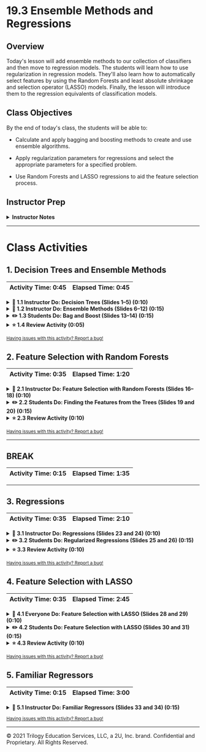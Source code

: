 # 19.3 Ensemble Methods and Regressions

## Overview

Today's lesson will add ensemble methods to our collection of classifiers and then move to regression models. The students will learn how to use regularization in regression models. They'll also learn how to automatically select features by using the Random Forests and least absolute shrinkage and selection operator (LASSO) models. Finally, the lesson will introduce them to the regression equivalents of classification models.

## Class Objectives

By the end of today's class, the students will be able to:

* Calculate and apply bagging and boosting methods to create and use ensemble algorithms.

* Apply regularization parameters for regressions and select the appropriate parameters for a specified problem.

* Use Random Forests and LASSO regressions to aid the feature selection process.

## Instructor Prep

<details>
  <summary><strong>Instructor Notes</strong></summary>

* Note that today's class dives more deeply into some of the more conceptual aspects of machine learning. These include the aggregation of models and automated feature selection. It might prove helpful to remind the students that everything that today's class covers still uses the model-fit-predict pattern.

* Realize that today's material should be exciting! The class introduces new algorithms and new ways to combine previously used algorithms. The end of the class introduces a new context for previously learned models*mdash;expanding the students' tool sets.

* Have your TAs refer to the Time Tracker to stay on track.

* Please remember that the slideshows are for instructor use only. When distributing slides to students, first export them to a PDF file. You may then distribute the PDF file through Slack.

</details>

- - -

# Class Activities

## 1. Decision Trees and Ensemble Methods

| Activity Time:       0:45 |  Elapsed Time:       0:45 |
|---------------------------|---------------------------|

<details>
  <summary><strong> 📣 1.1 Instructor Do: Decision Trees (Slides 1&ndash;5) (0:10)</strong></summary>

* Open the [slideshow](https://docs.google.com/presentation/d/1eUTx5sa1Yw7Re3mFOWDhsRj2WpS4SoiZIpxRj5yj9KQ/edit?usp=sharing) and use slide 2 to go over the class objectives and slides 3&ndash;5to introduce this lesson to the class.

* Note that you'll use the following Jupyter Notebook file during this activity:

  [Ins_Trees.ipynb](Activities/01-Ins_DecisionTrees/Solved/Ins_Decision_Trees.ipynb)

* Note that you might use the following Jupyter Notebook file during this activity:

  [Ins_Decision_Trees_Graphviz.ipynb](Extra_Content/Ins_Decision_Trees_Graphviz.ipynb)

* Open the [slideshow](https://docs.google.com/presentation/d/1eUTx5sa1Yw7Re3mFOWDhsRj2WpS4SoiZIpxRj5yj9KQ/edit?usp=sharing). Go through Slides 2&ndash;4, and highlight the following points:

  * A decision tree encodes a series of true-or-false questions that we can  interpret as if-else statements.

  * A decision tree has a depth. This is the number of if-else statements that are encountered before a decision is made.

  * Decision trees can become deep and complex, depending on the number of questions that have to be answered. Deep and complex trees tend to overfit to the data and don't generalize well, as the following image shows:

    ![A diagram of a deep and complex tree.](Images/tree.png)

* Open [Ins_Trees.ipynb](Activities/01-Ins_DecisionTrees/Solved/Ins_Decision_Trees.ipynb), and then go through the scikit-learn implementation of a decision tree.

* If you can successfully install `graphviz` and `pydotplus`, open [Ins_Decision_Trees_Graphviz.ipynb](Extra_Content/Ins_Decision_Trees_Graphviz.ipynb), which is the Jupyter notebook about decision trees in the `Extra_Content` folder.

* If you can't successfully install `graphviz` and `pydotplus`, open the following `iris.png` image:

  ![The iris.png image.](Images/iris.png)

* Whether you use the Jupyter notebook or the PNG file, show how each node in the tree tries to split the data based on a criterion of the input data. The node at the top (or beginning) of the tree is the decision point that makes the biggest split. As the depth in the tree increases, the subnodes make more-granular decisions.

* Point out that the training phase of the decision tree algorithm learns which features best split the data.

</details>

<details>
  <summary><strong> 📣 1.2 Instructor Do: Ensemble Methods (Slides 6&ndash;12) (0:15)</strong></summary>

* Note that you'll use the following Jupyter Notebook files during this activity:

  [Ins_Trees.ipynb](Activities/01-Ins_DecisionTrees/Solved/Ins_Decision_Trees.ipynb)

  [Ensemble Methods.ipynb](Activities/02-Ins_Ensemble-Methods/Solved/Ensemble%20Methods.ipynb)

* Go back to the [slideshow](https://docs.google.com/presentation/d/1eUTx5sa1Yw7Re3mFOWDhsRj2WpS4SoiZIpxRj5yj9KQ/edit?usp=sharing), and go through Slides 6&ndash;12. Be sure to make two points: decision trees can quickly become overly complicated, and anomalies in the training dataset can trick these trees. A technique that makes decision trees more useful is aggregating.

* Explain that instead of trying to make one complicated algorithm, **aggregating** makes lots of simple algorithms and then takes the consensus. (The simple algorithms aren't very accurate on their own. But, they can be very accurate when taken together.)

* Open [Ensemble Methods.ipynb](Activities/02-Ins_Ensemble-Methods/Solved/Ensemble%20Methods.ipynb). Let the students know that we'll be using an artificial classification dataset from scikit-learn. Create the decision tree model, and then point out two results. First, the testing set produces a decent score of 0.864. Second, even so, the score of 1.0 on the training set tells us that the tree is overfitting and that we maximized how well the decision tree can do.

* Introduce bagging by stepping through the code in the next cell. Point out that the `resample` line is where the bootstrapping happens, as the following code shows:

  ```python
  clfs = []
  scores = []
  for i in range(50):
  
      # Sample the data for each new tree
      X_train_scaled_bootstrap, y_train_bootstrap = resample(X_train_scaled, y_train, random_state=i)
    
      # Create a decision tree and append it to our list of classifiers
      clf = DecisionTreeClassifier(random_state=i+200).fit(X_train_scaled_bootstrap, y_train_bootstrap)
      clfs.append(clf)
    
      # Take the median score of all the created classifiers
      y_preds = [clf.predict(X_test_scaled) for clf in clfs]
      y_pred = pd.DataFrame(y_preds).median().round()
      score = score = accuracy_score(y_test, y_pred)
      scores.append(score)

  plt.plot(scores)
  plt.show()
  print(f'score: {score}'
  ```

* Show that the plot of scores quickly increases as we add multiple trees and that the accuracy score goes up from 0.864 to 0.904. This aggregation technique is known as **bootstrap aggregation**, or **bagging** Tell the students that "bagged decision trees" are known as **Random Forests**. Furthermore, we can implement them in scikit-learn by using `RandomForestClassifier()`.

* Remind the students that decision trees always try to make the best split. That's why we needed the **bootstrap**, or sampling, step to get different trees. We could go even further and let the trees randomly split. Point out that it might seem counterintuitive that aggregating weak models can lead to a stronger overall result. But by aggregating the models, the noise tends to cancel out, and the signal tends to amplify.

* Show that this plot of scores also quickly increases and that we improved our model to 0.924. Tell the students that this algorithm is known as **Extremely Random Trees** and that we can implement it in scikit-learn by using `ExtraTreesClassifier()`. Point out that the trees in both Random Forests and Extremely Random Trees don't have any information about each other&mdash;they operate independently.

* Explain that **Boosting** is another aggregation technique that adds weights to the observations that the previous learners classified poorly. In this way, each new learner depends on the one before it. One kind of boosting is known as **Adaptive Boosting**, which the sample code demonstrates. Let the students know that this algorithm is a bit more complicated than the previous two, so we're providing the code as a reference. It's not necessary to go over the code in depth in the class.

* Note that scikit-learn makes Adaptive Boosting available with `AdaBoostClassifier()`. Point out that in this case, **AdaBoost** did about as well as Random Forests.

* Answer any questions before moving to the next activity.

</details>

<details>
  <summary><strong> ✏️ 1.3 Students Do: Bag and Boost (Slides 13&ndash;14) (0:15)</strong></summary>

* Open the [slideshow](https://docs.google.com/presentation/d/1eUTx5sa1Yw7Re3mFOWDhsRj2WpS4SoiZIpxRj5yj9KQ/edit?usp=sharing) and use slides 13&ndash;14 to present this activity to the class.

* In this activity, the students continue to use the Pima Diabetes dataset and test three aggregated learning models.

* The students start with the following Jupyter Notebook file:

  [Bag_and_Boost.ipynb](Activities/03-Stu_Bag-and-Boost/Unsolved/Bag_and_Boost.ipynb)

* The following file has the student instructions:

  [README.md](Activities/03-Stu_Bag-and-Boost/README.md)

## Instructions

1. Import a Random Forests classifier, and then fit the model to the data.

2. Import an Extremely Random Trees classifier, and then fit the model to the data.

3. Import an Adaptive Boosting classifier, and then fit the model to the data.

4. Calculate the classification report for each model. Also, calculate the score for both the training and the testing set. Compare the performance of the three models.

## Bonus

1. Refactor to reduce repetitive code. Create a function that takes in a model and a dataset and prints a classification report to compare different models.

2. Choose one of the models, and then read the scikit-learn documentation. Use your newly created function to try different parameters. Can you improve the model?

</details>

<details>
  <summary><strong> ⭐ 1.4 Review Activity (0:05)</strong></summary>

* Open [Bag_and_Boost.ipynb](Activities/03-Stu_Bag-and-Boost/Solved/Bag_and_Boost.ipynb). Take the students through the solution, and highlight the following point:

  Each model does reasonably well. But, both the Random Forests and Extremely Random Trees models get perfect scores on the training data. This means that they overfit to the data in the training model. Because the AdaBoost model has a training score that's similar to its testing score, the bonus activity explores AdaBoost models with different parameters.

</details>

<sub>[Having issues with this activity? Report a bug!](https://form.jotform.com/200705887599168?activityOr=1+-+Decision+Trees+and+Ensemble+Methods&lessonpageTitle=Ensemble+Methods+and+Regressions&lessonpageNumber=19.3&whereIs=DataViz-Lesson-Plans+GitHub&typeA18=https%3A%2F%2Fgithub.com%2Fcoding-boot-camp%2FDataViz-Lesson-Plans%2Fblob%2Fv1.1%2FDataviz-Lesson-Plans%2F01-Lesson-Plans%2F19-Supervised-Machine-Learning%2F3%2FLessonPlan-3hr.md)</sub>

## 2. Feature Selection with Random Forests

| Activity Time:       0:35 |  Elapsed Time:      1:20  |
|---------------------------|---------------------------|

<details>
  <summary><strong> 📣 2.1 Instructor Do: Feature Selection with Random Forests (Slides 16&ndash;18) (0:10)</strong></summary>

* Note that you'll use the following Jupyter Notebook file during this activity:

  [RandomForest-Feature-Selection.ipynb](Activities/04-Ins_Forest-Features/Solved/RandomForest-Feature-Selection.ipynb)

* Go back to the [slideshow](https://docs.google.com/presentation/d/1eUTx5sa1Yw7Re3mFOWDhsRj2WpS4SoiZIpxRj5yj9KQ/edit?usp=sharing), and go through Slides 16&ndash;18. Introduce the concept of feature selection, and then explain how we can use Random Forests for feature selection.

* Open [RandomForest-Feature-Selection.ipynb](Activities/04-Ins_Forest-Features/Solved/RandomForest-Feature-Selection.ipynb). Point out that we create a classification with 50 features&mdash;however, only 5 of them are informative, as the following code shows:

  ```python
  # Create data
  X, y = make_classification(random_state=1, n_features=50, n_informative=5, n_redundant=0)
  ```

* Fit the `RandomForestClassifier()` to the data. After the model has been fit, show that `clf.feature_importances_` has a score for the importance of each feature according to the model. To get a sense of the numbers, we can use a bar chart to visualize their relative magnitudes.

* Demonstrate that we can use `SelectFromModel()` and `get_support()` to automatically select features from a Random Forests model.

* Point out that we can use feature selection for any model and that we'll demonstrate this with a logistic regression. When fit to the original data, the logistic regression gets a training score of 1.0 (that is, it overfits). And, it gets a testing score of only 0.68. After using the features that Random Forests selects, the score improves to 0.84.

* Answer any questions before moving to the next activity.

</details>

<details>
  <summary><strong> ✏️ 2.2 Students Do: Finding the Features from the Trees (Slides 19 and 20) (0:15)</strong></summary>

* Open the [slideshow](https://docs.google.com/presentation/d/1eUTx5sa1Yw7Re3mFOWDhsRj2WpS4SoiZIpxRj5yj9KQ/edit?usp=sharing) and use slides 19 and 20 to introduce this activity to the class.

* In this activity, the students find the important features for predicting arrhythmia in heartbeats.

* The students start with the following Jupyter Notebook file:

  [RandomForest-Feature-Selection.ipynb](Activities/05-Stu_Forest-Feature-Selection/Unsolved/RandomForest-Feature-Selection.ipynb)

* The following file has the student instructions:

  [README.md](Activities/05-Stu_Forest-Feature-Selection/README.md)

</details>

<details>
  <summary><strong> ⭐ 2.3 Review Activity (0:10) </strong></summary>

* Open [RandomForest-Feature-Selection.ipynb](Activities/05-Stu_Forest-Feature-Selection/Solved/RandomForest-Feature-Selection.ipynb), and then go through the solution with the students. Answer any questions that the students have.

</details>

<sub>[Having issues with this activity? Report a bug!](https://form.jotform.com/200705887599168?activityOr=2+-+Feature+Selection+with+Random+Forests&lessonpageTitle=Ensemble+Methods+and+Regressions&lessonpageNumber=19.3&whereIs=DataViz-Lesson-Plans+GitHub&typeA18=https%3A%2F%2Fgithub.com%2Fcoding-boot-camp%2FDataViz-Lesson-Plans%2Fblob%2Fv1.1%2FDataviz-Lesson-Plans%2F01-Lesson-Plans%2F19-Supervised-Machine-Learning%2F3%2FLessonPlan-3hr.md)</sub>

- - -

## BREAK

| Activity Time:       0:15 |  Elapsed Time:      1:35  |
|---------------------------|---------------------------|

- - -

## 3. Regressions

| Activity Time:       0:35 |  Elapsed Time:      2:10  |
|---------------------------|---------------------------|

<details>
  <summary><strong> 📣 3.1 Instructor Do: Regressions (Slides 23 and 24) (0:10)</strong></summary>

* Note that you'll use the following Jupyter Notebook file during this activity:

  [RegularizedRegressions.ipynb](Activities/06-Ins_Regressions_and_Regularization/Solved/RegularizedRegressions.ipynb)

* Go back to the [slideshow](https://docs.google.com/presentation/d/1eUTx5sa1Yw7Re3mFOWDhsRj2WpS4SoiZIpxRj5yj9KQ/edit?usp=sharing), and then go through slides 23 and 24. Let the students know that for the remainder of the class, we'll focus on regressions.

* Remind the students that they've already explored a regression before: the linear regression.

* Point out that the first regressions we'll start with closely relate to linear regressions, but they have an extra factor added to the model.

* Open [RegularizedRegressions.ipynb](Activities/06-Ins_Regressions_and_Regularization/Solved/RegularizedRegressions.ipynb).

* Note that in the created dataset, the first three features highly correlate with each other (and with the target variable). The remaining three features are just noise. Therefore, a unique solution doesn't exist even for the theoretically perfect model.

* Step through each of the three new models, explaining how their regularization factors affect the model, as follows:

  * In LASSO regression, the coefficients of unimportant features can drop all the way to zero.

  * In Ridge regression, the coefficients won't go to zero, but the collinear features have roughly the same value.

  * ElasticNet regression combines both regularization factors, giving us the best of both worlds.

* Answer any questions before moving on to the next activity.

</details>

<details>
  <summary><strong> ✏️ 3.2 Students Do: Regularized Regressions (Slides 25 and 26) (0:15)</strong></summary>

* Open the [slideshow](https://docs.google.com/presentation/d/1eUTx5sa1Yw7Re3mFOWDhsRj2WpS4SoiZIpxRj5yj9KQ/edit?usp=sharing) and use slides 25 and 26 to present this activity to the class.

* In this activity, the students predict the prices of constructed houses in Tehran based on a wide array of features.

* The students start with the following Jupyter Notebook file:

  [Regularized_Regressions.ipynb](Activities/07-Stu_Regularization/Unsolved/Regularized_Regressions.ipynb)

* The following file has the student instructions:

  [README.md](Activities/07-Stu_Regularization/README.md)

</details>

<details>
  <summary><strong> ⭐ 3.3 Review Activity (0:10) </strong></summary>

* Open [Regularized_Regressions.ipynb](Activities/07-Stu_Regularization/Solved/Regularized_Regressions.ipynb), and then go through the solution with the students. Answer any questions that the students have.

</details>

<sub>[Having issues with this activity? Report a bug!](https://form.jotform.com/200705887599168?activityOr=3+-+Regressions&lessonpageTitle=Ensemble+Methods+and+Regressions&lessonpageNumber=19.3&whereIs=DataViz-Lesson-Plans+GitHub&typeA18=https%3A%2F%2Fgithub.com%2Fcoding-boot-camp%2FDataViz-Lesson-Plans%2Fblob%2Fv1.1%2FDataviz-Lesson-Plans%2F01-Lesson-Plans%2F19-Supervised-Machine-Learning%2F3%2FLessonPlan-3hr.md)</sub>

## 4. Feature Selection with LASSO

| Activity Time:       0:35 |  Elapsed Time:      2:45  |
|---------------------------|---------------------------|

<details>
  <summary><strong> 📣 4.1 Everyone Do: Feature Selection with LASSO (Slides 28 and 29) (0:10)</strong></summary>

* Open the [slideshow](https://docs.google.com/presentation/d/1eUTx5sa1Yw7Re3mFOWDhsRj2WpS4SoiZIpxRj5yj9KQ/edit?usp=sharing) and use slides 28 to present this lesson and slide 29 to start live code along with the class.

* Note that you'll use the following Jupyter Notebook file during this activity:

  [Lasso_FeatureSelection.ipynb](Activities/08-Evr_Lasso-Features/Solved/Lasso_FeatureSelection.ipynb)

* Let the students know that LASSO gives us another feature selection tool. If a coefficient goes to zero in the LASSO model, we can safely discard it from the model.

* Open [Lasso_FeatureSelection.ipynb](Activities/08-Evr_Lasso-Features/Solved/Lasso_FeatureSelection.ipynb). Step through the example, showing how selecting features from the LASSO model improves the linear regression from a weak model to a perfect model (in this toy example).

</details>

<details>
  <summary><strong> ✏️ 4.2 Students Do: Feature Selection with LASSO (Slides 30 and 31) (0:15)</strong></summary>

* Open the [slideshow](https://docs.google.com/presentation/d/1eUTx5sa1Yw7Re3mFOWDhsRj2WpS4SoiZIpxRj5yj9KQ/edit?usp=sharing)and use slides 30 and 31 to present this activity to the class.

* In this activity, the students use a LASSO model to select relevant features for the residential building dataset.

* The students start with the following Jupyter Notebook file:

  [WranglingFeatures.ipynb](Activities/09-Stu_Lasso-Feature-Selection/Unsolved/WranglingFeatures.ipynb)

* The following file has the student instructions:

  [README.md](Activities/09-Stu_Lasso-Feature-Selection/README.md)

</details>

<details>
  <summary><strong> ⭐ 4.3 Review Activity (0:10) </strong></summary>

* Open [WranglingFeatures.ipynb](Activities/09-Stu_Lasso-Feature-Selection/Solved/WranglingFeatures.ipynb). Go through the solution with the students, answering any questions that they have. Point out the following:

  The initial dataset overwhelms the linear regression, and the model has no predictive power. But after using LASSO to select relevant features, the model becomes excellent with a 0.95 score.

</details>

<sub>[Having issues with this activity? Report a bug!](https://form.jotform.com/200705887599168?activityOr=4+-+Feature+Selection+with+LASSO&lessonpageTitle=Ensemble+Methods+and+Regressions&lessonpageNumber=19.3&whereIs=DataViz-Lesson-Plans+GitHub&typeA18=https%3A%2F%2Fgithub.com%2Fcoding-boot-camp%2FDataViz-Lesson-Plans%2Fblob%2Fv1.1%2FDataviz-Lesson-Plans%2F01-Lesson-Plans%2F19-Supervised-Machine-Learning%2F3%2FLessonPlan-3hr.md)</sub>

## 5. Familiar Regressors

| Activity Time:       0:15 |  Elapsed Time:      3:00  |
|---------------------------|---------------------------|

<details>
  <summary><strong> 📣 5.1 Instructor Do: Familiar Regressors (Slides 33 and 34) (0:15)</strong></summary>

* Open the [slideshow](https://docs.google.com/presentation/d/1eUTx5sa1Yw7Re3mFOWDhsRj2WpS4SoiZIpxRj5yj9KQ/edit?usp=sharing) and use slide 33 to present and slide 34 to live code this lesson with the class. 

* Note that you'll use the following Jupyter Notebook file during this activity

  [FamiliarRegressors.ipynb](Activities/10-Ins_Familiar_Regressors/FamiliarRegressors.ipynb)

* Open [FamiliarRegressors.ipynb](Activities/10-Ins_Familiar_Regressors/FamiliarRegressors.ipynb). Tell the students that in addition to Linear Regression, LASSO, Ridge, and ElasticNet, five more regression models exist that they're already familiar with! Specifically, we can adapt KNN, Random Forests, Extremely Random Trees, AdaBoost, and SVM to work on regression models.

* Run the cells that create the toy regression dataset, and then run all the models on the dataset. Point out that some models do better than others (and that some are downright bad), but they all still have their place.

* Create the swiss roll dataset, and then show the students that it greatly differs from the previous dataset. If you have time, point out that this dataset is **nonlinear**. We therefore don't expect linear regressions to perform well on it. However, the five familiar models can handle nonlinear data. Show that each of these models performs well on the swiss roll dataset.

* Answer any questions before ending the class.

</details>

<sub>[Having issues with this activity? Report a bug!](https://form.jotform.com/200705887599168?activityOr=5+-+Familiar+Regressors&lessonpageTitle=Ensemble+Methods+and+Regressions&lessonpageNumber=19.3&whereIs=DataViz-Lesson-Plans+GitHub&typeA18=https%3A%2F%2Fgithub.com%2Fcoding-boot-camp%2FDataViz-Lesson-Plans%2Fblob%2Fv1.1%2FDataviz-Lesson-Plans%2F01-Lesson-Plans%2F19-Supervised-Machine-Learning%2F3%2FLessonPlan-3hr.md)</sub>

- - -

© 2021 Trilogy Education Services, LLC, a 2U, Inc. brand. Confidential and Proprietary. All Rights Reserved.
